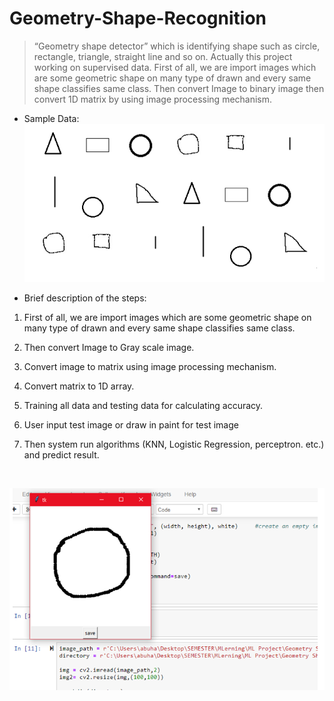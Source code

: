 # Geometry-Shape-Recognition
> “Geometry shape detector” which is identifying shape such as circle, rectangle, triangle, straight line and so on. Actually this project working on supervised data. First of all, we are import images which are some geometric shape on many type of drawn and every same shape classifies same class. Then convert Image to binary image then convert 1D matrix by using image processing mechanism.

* Sample Data:
![Sample Data](https://github.com/abuhanifnumani/Geometry-Shape-Recognition/blob/main/1.png) <br>

* Brief description of the steps:
1. First of all, we are import images which are some geometric shape on many type of drawn and every same shape classifies same class.

2. Then convert Image to Gray scale image.

3. Convert image to matrix using image processing mechanism.

4. Convert matrix to 1D array.

5. Training all data and testing data for calculating accuracy.

6. User input test image or draw in paint for test image

7. Then system run algorithms (KNN, Logistic Regression, perceptron. etc.) and predict result. 
<br>

![Data](https://github.com/abuhanifnumani/Geometry-Shape-Recognition/blob/main/2.png) 
